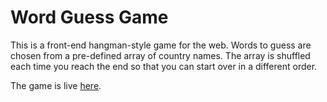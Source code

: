 # Word Guess Game

This is a front-end hangman-style game for the web. Words to guess are chosen from a pre-defined array of country names. The array is shuffled each time you reach the end so that you can start over in a different order.

The game is live [here](https://victoriaashling.github.io/wordGuessGame).
